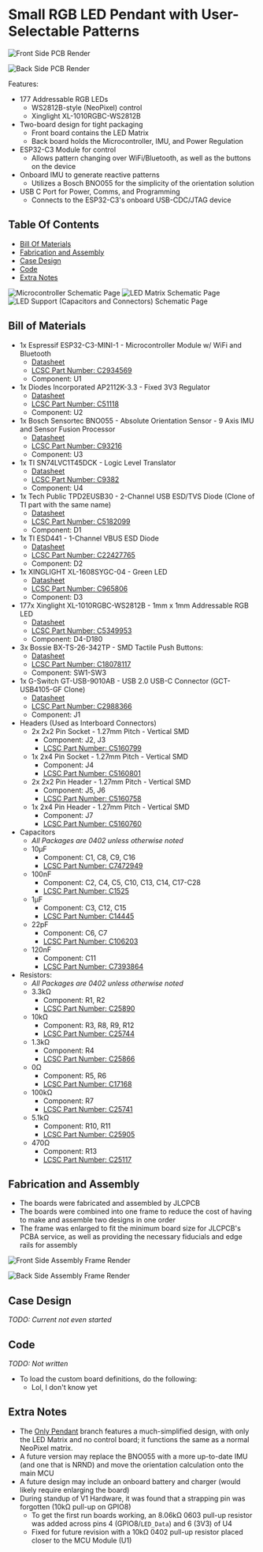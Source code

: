 # Small RGB LED Pendant with User-Selectable Patterns

<!--  ![Assembled Device](images/????.png) -->

![Front Side PCB Render](images/front-render.png)

![Back Side PCB Render](images/back-render.png)

Features:
- 177 Addressable RGB LEDs
    - WS2812B-style (NeoPixel) control
    - Xinglight XL-1010RGBC-WS2812B
- Two-board design for tight packaging
    - Front board contains the LED Matrix
    - Back board holds the Microcontroller, IMU, and Power Regulation
- ESP32-C3 Module for control
    - Allows pattern changing over WiFi/Bluetooth, as well as the buttons on the device
- Onboard IMU to generate reactive patterns
    - Utilizes a Bosch BNO055 for the simplicity of the orientation solution
- USB C Port for Power, Comms, and Programming
    - Connects to the ESP32-C3's onboard USB-CDC/JTAG device

## Table Of Contents
- [Bill Of Materials](#bill-of-materials)
- [Fabrication and Assembly](#fabrication-and-assembly)
- [Case Design](#case-design)
- [Code](#code)
- [Extra Notes](#extra-notes)

![Microcontroller Schematic Page](images/Small_Pendant-MCU.svg)
![LED Matrix Schematic Page](images/Small_Pendant-LEDs.svg)
![LED Support (Capacitors and Connectors) Schematic Page](images/Small_Pendant-LED_Support.svg)

## Bill of Materials
- 1x Espressif ESP32-C3-MINI-1 - Microcontroller Module w/ WiFi and Bluetooth
    - [Datasheet](https://www.espressif.com/sites/default/files/documentation/esp32-c3-mini-1_datasheet_en.pdf)
    - [LCSC Part Number: C2934569](https://www.lcsc.com/product-detail/WiFi-Modules_Espressif-Systems-ESP32-C3-MINI-1-H4_C2934569.html)
    - Component: U1
- 1x Diodes Incorporated AP2112K-3.3 - Fixed 3V3 Regulator
    - [Datasheet](https://www.diodes.com/assets/Datasheets/AP2112.pdf)
    - [LCSC Part Number: C51118](https://www.lcsc.com/product-detail/Voltage-Regulators-Linear-Low-Drop-Out-LDO-Regulators_Diodes-Incorporated-AP2112K-3-3TRG1_C51118.html)
    - Component: U2
- 1x Bosch Sensortec BNO055 - Absolute Orientation Sensor - 9 Axis IMU and Sensor Fusion Processor
    - [Datasheet](https://www.bosch-sensortec.com/media/boschsensortec/downloads/datasheets/bst-bno055-ds000.pdf)
    - [LCSC Part Number: C93216](https://www.lcsc.com/product-detail/Accelerometers_Bosch-Sensortec-BNO055_C93216.html)
    - Component: U3
- 1x TI SN74LVC1T45DCK - Logic Level Translator
    - [Datasheet](https://www.ti.com/lit/ds/symlink/sn74lvc1t45.pdf)
    - [LCSC Part Number: C9382](https://www.lcsc.com/product-detail/Translators-Level-Shifters_Texas-Instruments-SN74LVC1T45DCKR_C9382.html)
    - Component: U4
- 1x Tech Public TPD2EUSB30 - 2-Channel USB ESD/TVS Diode (Clone of TI part with the same name)
    - [Datasheet](https://www.ti.com/lit/ds/symlink/tpd2eusb30.pdf)
    - [LCSC Part Number: C5182099](https://www.lcsc.com/product-detail/ESD-and-Surge-Protection-TVS-ESD_TECH-PUBLIC-TPD2EUSB30DRTR_C5182099.html)
    - Component: D1
- 1x TI ESD441 - 1-Channel VBUS ESD Diode
    - [Datasheet](https://www.ti.com/lit/ds/symlink/esd441.pdf)
    - [LCSC Part Number: C22427765](https://www.lcsc.com/product-detail/ESD-and-Surge-Protection-TVS-ESD_Texas-Instruments-ESD441DPLR_C22427765.html)
    - Component: D2
- 1x XINGLIGHT XL-1608SYGC-04 - Green LED
    - [Datasheet](https://www.lcsc.com/datasheet/lcsc_datasheet_2410121310_XINGLIGHT-XL-1608SYGC-04_C965806.pdf)
    - [LCSC Part Number: C965806](https://www.lcsc.com/product-detail/LED-Indication-Discrete_XINGLIGHT-XL-1608SYGC-04_C965806.html)
    - Component: D3
- 177x Xinglight XL-1010RGBC-WS2812B - 1mm x 1mm Addressable RGB LED
    - [Datasheet](https://www.lcsc.com/datasheet/lcsc_datasheet_2410121315_XINGLIGHT-XL-1010RGBC-WS2812B_C5349953.pdf)
    - [LCSC Part Number: C5349953](https://www.lcsc.com/product-detail/RGB-LEDs-Built-in-IC_XINGLIGHT-XL-1010RGBC-WS2812B_C5349953.html)
    - Component: D4-D180
- 3x Bossie BX-TS-26-342TP - SMD Tactile Push Buttons:
    - [Datasheet](https://www.lcsc.com/datasheet/lcsc_datasheet_2410121625_Bossie-BX-TS-26-342TP_C18078117.pdf)
    - [LCSC Part Number: C18078117](https://www.lcsc.com/product-detail/Tactile-Switches_Bossie-BX-TS-26-342TP_C18078117.html)
    - Component: SW1-SW3
- 1x G-Switch GT-USB-9010AB - USB 2.0 USB-C Connector (GCT-USB4105-GF Clone)
    - [Datasheet](https://www.lcsc.com/datasheet/lcsc_datasheet_2411221125_G-Switch-GT-USB-9010AB_C2988366.pdf)
    - [LCSC Part Number: C2988366](https://www.lcsc.com/product-detail/USB-Connectors_G-Switch-GT-USB-9010AB_C2988366.html)
    - Component: J1
- Headers (Used as Interboard Connectors)
    - 2x 2x2 Pin Socket - 1.27mm Pitch - Vertical SMD
        - Component: J2, J3
        - [LCSC Part Number: C5160799](https://www.lcsc.com/product-detail/Female-Headers_DEALON-DW127S-22-04-43_C5160799.html)
    - 1x 2x4 Pin Socket - 1.27mm Pitch - Vertical SMD
        - Component: J4
        - [LCSC Part Number: C5160801](https://www.lcsc.com/product-detail/Female-Headers_DEALON-DW127S-22-08-43_C5160801.html)
    - 2x 2x2 Pin Header - 1.27mm Pitch - Vertical SMD
        - Component: J5, J6
        - [LCSC Part Number: C5160758](https://www.lcsc.com/product-detail/Pin-Headers_DEALON-DZ127S-22-04-55_C5160758.html)
    - 1x 2x4 Pin Header - 1.27mm Pitch - Vertical SMD
        - Component: J7
        - [LCSC Part Number: C5160760](https://www.lcsc.com/product-detail/Pin-Headers_DEALON-DZ127S-22-08-55_C5160760.html)
- Capacitors
    - *All Packages are 0402 unless otherwise noted*
    - 10µF
        - Component: C1, C8, C9, C16
        - [LCSC Part Number: C7472949](https://www.lcsc.com/product-detail/Multilayer-Ceramic-Capacitors-MLCC-SMD-SMT_Chinocera-HGC0402R5106M100NTEJ_C7472949.html)
    - 100nF
        - Component: C2, C4, C5, C10, C13, C14, C17-C28
        - [LCSC Part Number: C1525](https://www.lcsc.com/product-detail/Multilayer-Ceramic-Capacitors-MLCC-SMD-SMT_Samsung-Electro-Mechanics-CL05B104KO5NNNC_C1525.html)
    - 1µF
        - Component: C3, C12, C15
        - [LCSC Part Number: C14445](https://www.lcsc.com/product-detail/Multilayer-Ceramic-Capacitors-MLCC-SMD-SMT_Samsung-Electro-Mechanics-CL05A105KP5NNNC_C14445.html)
    - 22pF
        - Component: C6, C7
        - [LCSC Part Number: C106203](https://www.lcsc.com/product-detail/Multilayer-Ceramic-Capacitors-MLCC-SMD-SMT_YAGEO-CC0402JRNPO9BN220_C106203.html)
    - 120nF
        - Component: C11
        - [LCSC Part Number: C7393864](https://www.lcsc.com/product-detail/Multilayer-Ceramic-Capacitors-MLCC-SMD-SMT_CCTC-TCC0402X7R124K160AT_C7393864.html)
- Resistors:
    - *All Packages are 0402 unless otherwise noted*
    - 3.3kΩ
        - Component: R1, R2
        - [LCSC Part Number: C25890](https://www.lcsc.com/product-detail/Chip-Resistor-Surface-Mount_UNI-ROYAL-Uniroyal-Elec-0402WGF3301TCE_C25890.html)
    - 10kΩ
        - Component: R3, R8, R9, R12
        - [LCSC Part Number: C25744](https://www.lcsc.com/product-detail/Chip-Resistor-Surface-Mount_UNI-ROYAL-Uniroyal-Elec-0402WGF1002TCE_C25744.html)
    - 1.3kΩ
        - Component: R4
        - [LCSC Part Number: C25866](https://www.lcsc.com/product-detail/Chip-Resistor-Surface-Mount_UNI-ROYAL-Uniroyal-Elec-0402WGF1301TCE_C25866.html)
    - 0Ω
        - Component: R5, R6
        - [LCSC Part Number: C17168](https://www.lcsc.com/product-detail/Chip-Resistor-Surface-Mount_UNI-ROYAL-Uniroyal-Elec-0402WGF0000TCE_C17168.html)
    - 100kΩ
        - Component: R7
        - [LCSC Part Number: C25741](https://www.lcsc.com/product-detail/Chip-Resistor-Surface-Mount_UNI-ROYAL-Uniroyal-Elec-0402WGF1003TCE_C25741.html)
    - 5.1kΩ
        - Component: R10, R11
        - [LCSC Part Number: C25905](https://www.lcsc.com/product-detail/Chip-Resistor-Surface-Mount_UNI-ROYAL-Uniroyal-Elec-0402WGF5101TCE_C25905.html)
    - 470Ω
        - Component: R13
        - [LCSC Part Number: C25117](https://www.lcsc.com/product-detail/Chip-Resistor-Surface-Mount_UNI-ROYAL-Uniroyal-Elec-0402WGF4700TCE_C25117.html)


## Fabrication and Assembly
- The boards were fabricated and assembled by JLCPCB
- The boards were combined into one frame to reduce the cost of having to make and assemble two designs in one order
- The frame was enlarged to fit the minimum board size for JLCPCB's PCBA service, as well as providing the necessary fiducials and edge rails for assembly

![Front Side Assembly Frame Render](images/front-frame-render.png)

![Back Side Assembly Frame Render](images/back-frame-render.png)

## Case Design
*TODO: Current not even started*

## Code
*TODO: Not written*
- To load the custom board definitions, do the following:
    - Lol, I don't know yet
    
## Extra Notes
- The [Only Pendant](https://github.com/mjhaahr/RGB-LED-Pendant/tree/Only_Pendant) branch features a much-simplified design, with only the LED Matrix and no control board; it functions the same as a normal NeoPixel matrix.
- A future version may replace the BNO055 with a more up-to-date IMU (and one that is NRND) and move the orientation calculation onto the main MCU
- A future design may include an onboard battery and charger (would likely require enlarging the board)
- During standup of V1 Hardware, it was found that a strapping pin was forgotten (10kΩ pull-up on GPIO8)
    - To get the first run boards working, an 8.06kΩ 0603 pull-up resistor was added across pins 4 (GPIO8/`LED_Data`) and 6 (3V3) of U4
    - Fixed for future revision with a 10kΩ 0402 pull-up resistor placed closer to the MCU Module (U1)
